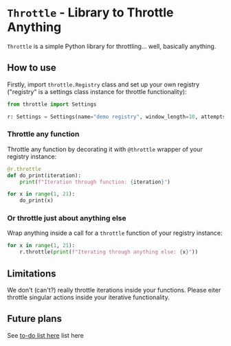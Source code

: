 # `Throttle` - Library to Throttle Anything

`Throttle` is a simple Python library for throttling... well, basically anything.

## How to use

Firstly, import `throttle.Registry` class and set up your own registry ("registry" is a settings
class instance for throttle functionality):

```python
from throttle import Settings

r: Settings = Settings(name="demo registry", window_length=10, attempts=3, break_length=2000)
```

### Throttle any function

Throttle any function by decorating it with `@throttle` wrapper of your registry instance:

```python
@r.throttle
def do_print(iteration):
    print(f"Iteration through function: {iteration}")

for x in range(1, 21):
    do_print(x)
```

### Or throttle just about anything else

Wrap anything inside a call for a `throttle` function of your registry instance:

```python
for x in range(1, 21):
    r.throttle(print(f"Iterating through anything else: {x}"))
```

## Limitations

We don't (can't?) really throttle iterations inside your functions. Please eiter throttle singular actions inside
your iterative functionality.

## Future plans

See [to-do list here](doc/todo.md) list here
